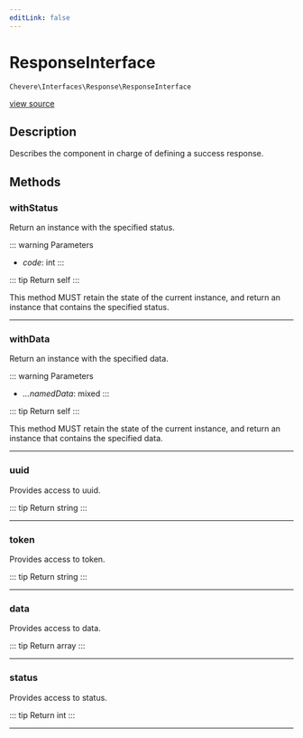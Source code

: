 ```yaml
---
editLink: false
---
```


# ResponseInterface

`Chevere\Interfaces\Response\ResponseInterface`

[view source](https://github.com/chevere/chevere/blob/main/src/Chevere/Interfaces/Response/ResponseInterface.php)

## Description

Describes the component in charge of defining a success response.

## Methods

### withStatus

Return an instance with the specified status.

::: warning Parameters
- *code*: int
:::

::: tip Return
self
:::

This method MUST retain the state of the current instance, and return
an instance that contains the specified status.

---

### withData

Return an instance with the specified data.

::: warning Parameters
- *...namedData*: mixed
:::

::: tip Return
self
:::

This method MUST retain the state of the current instance, and return
an instance that contains the specified data.

---

### uuid

Provides access to uuid.

::: tip Return
string
:::

---

### token

Provides access to token.

::: tip Return
string
:::

---

### data

Provides access to data.

::: tip Return
array
:::

---

### status

Provides access to status.

::: tip Return
int
:::

---
